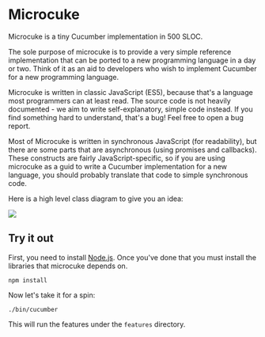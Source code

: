 # Microcuke

Microcuke is a tiny Cucumber implementation in 500 SLOC.

The sole purpose of microcuke is to provide a very simple reference implementation that
can be ported to a new programming language in a day or two. Think of it as an aid to
developers who wish to implement Cucumber for a new programming language.

Microcuke is written in classic JavaScript (ES5), because that's a language most
programmers can at least read. The source code is not heavily documented -
we aim to write self-explanatory, simple code instead. If you find something
hard to understand, that's a bug! Feel free to open a bug report.

Most of Microcuke is written in synchronous JavaScript (for readability), but there are
some parts that are asynchronous (using promises and callbacks). These constructs are
fairly JavaScript-specific, so if you are using microcuke as a guid to write a Cucumber
implementation for a new language, you should probably translate that code to simple synchronous code.

Here is a high level class diagram to give you an idea:

![](https://github.com/cucumber/microcuke/blob/master/docs/classes.png)

## Try it out

First, you need to install [Node.js](https://nodejs.org).
Once you've done that you must install the libraries that microcuke depends on.

    npm install

Now let's take it for a spin:

    ./bin/cucumber

This will run the features under the `features` directory.

